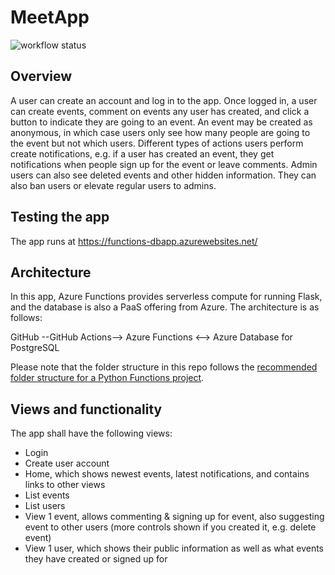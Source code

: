 # MeetApp

![workflow status](https://github.com/mikkokallio/dbapp-code/actions/workflows/main_functions-dbapp.yml/badge.svg)

## Overview

A user can create an account and log in to the app. Once logged in, a user can create events, comment on events any user has created, and click a button to indicate they are going to an event. An event may be created as anonymous, in which case users only see how many people are going to the event but not which users. Different types of actions users perform create notifications, e.g. if a user has created an event, they get notifications when people sign up for the event or leave comments. Admin users can also see deleted events and other hidden information. They can also ban users or elevate regular users to admins.

## Testing the app

The app runs at https://functions-dbapp.azurewebsites.net/

## Architecture

In this app, Azure Functions provides serverless compute for running Flask, and the database is also a PaaS offering from Azure. The architecture is as follows:

GitHub --GitHub Actions--> Azure Functions <--> Azure Database for PostgreSQL

Please note that the folder structure in this repo follows the [recommended folder structure for a Python Functions project](https://docs.microsoft.com/en-us/azure/azure-functions/functions-reference-python?tabs=asgi%2Cazurecli-linux%2Capplication-level#folder-structure).

## Views and functionality

The app shall have the following views:
* Login
* Create user account
* Home, which shows newest events, latest notifications, and contains links to other views
* List events
* List users
* View 1 event, allows commenting & signing up for event, also suggesting event to other users (more controls shown if you created it, e.g. delete event)
* View 1 user, which shows their public information as well as what events they have created or signed up for
